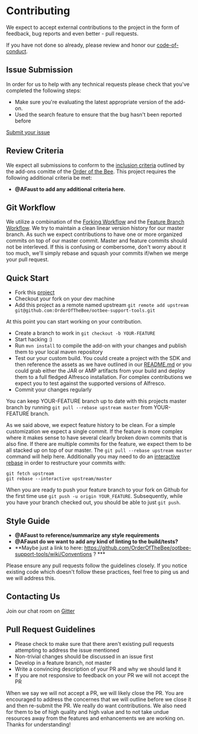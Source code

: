 # Contributing
We expect to accept external contributions to the project in the form of feedback, bug reports and even better - pull requests.

If you have not done so already, please review and honor our [code-of-conduct](CODE_OF_CONDUCT.md).

## Issue Submission
In order for us to help with any technical requests please check that you've completed the following steps:

* Make sure you're evaluating the latest appropriate version of the add-on.
* Used the search feature to ensure that the bug hasn't been reported before
  
[Submit your issue](https://github.com/OrderOfTheBee/ootbee-support-tools/issues/new)

## Review Criteria
We expect all submissions to conform to the [inclusion criteria][inclusion-criteria] outlined by the add-ons comitte
of the [Order of the Bee][ootbee]. This project requires the following additional criteria be met:

- **@AFaust to add any additional criteria here.**

## Git Workflow
We utilize a combination of the [Forking Workflow][git-forking-wf] and the 
[Feature Branch Workflow][git-feature-branching-wf]. We try to maintain a clean linear version history for our
master branch. As such we expect contributions to have one or more organized commits on top of our master commit.
Master and feature commits should not be interleved. If this is confusing or combersome, don't worry about it
too much, we'll simply rebase and squash your commits if/when we merge your pull request.

## Quick Start

- Fork this [project][homepage]
- Checkout your fork on your dev machine
- Add this project as a remote named upstream 
  `git remote add upstream git@github.com:OrderOfTheBee/ootbee-support-tools.git`

At this point you can start working on your contribution.

- Create a branch to work in `git checkout -b YOUR-FEATURE`
- Start hacking :)
- Run `mvn install` to compile the add-on with your changes and publish them to your local maven repository
- Test our your custom build. You could create a project with the SDK and then reference the assets as we have outlined
in our [README.md][readme] or you could grab either the JAR or AMP artifacts from your build and deploy them to a full
fledged Alfresco installation. For complex contributions we expect you to test against the supported versions of Alfresco.
- Commit your changes regularly

You can keep YOUR-FEATURE branch up to date with this projects master branch by running `git pull --rebase upstream master`
from YOUR-FEATURE branch.

As we said above, we expect feature history to be clean. For a simple customization we expect a single commit. If the
feature is more complex where it makes sense to have several clearly broken down commits that is also fine. If
there are multiple commits for the feature, we expect them to be all stacked up on top of our master. The 
`git pull --rebase upstream master` command will help here. Additionally you may need to do an 
[interactive rebase][rebase-docs] in order to restructure your commits with:

```
git fetch upstream
git rebase --interactive upstream/master
````

When you are ready to push your feature branch to your fork on Github for the first time use 
`git push -u origin YOUR_FEATURE`. Subsequently, while you have your branch checked out, you should be able to just
`git push`.

<!--
Before submitting a [pull request](https://github.com/binduwavell/generator-alfresco/pulls) from your feature branch,
make sure you've completed all of the items outlined in the checklist section of our
[pull request template](.github/PULL_REQUEST_TEMPLATE.md).
-->

## Style Guide

- **@AFaust to reference/summarize any style requirements**
- **@AFaust do we want to add any kind of linting to the build/tests?**
- **Maybe just a link to here: https://github.com/OrderOfTheBee/ootbee-support-tools/wiki/Conventions ? ***

Please ensure any pull requests follow the guidelines closely. If you notice existing code which doesn't follow
these practices, feel free to ping us and we will address this.

## Contacting Us

Join our chat room on [Gitter][gitter-url] 

## Pull Request Guidelines

* Please check to make sure that there aren't existing pull requests attempting to address the issue mentioned
* Non-trivial changes should be discussed in an issue first
* Develop in a feature branch, not master
* Write a convincing description of your PR and why we should land it
* If you are not responsive to feedback on your PR we will not accept the PR

When we say we will not accept a PR, we will likely close the PR. You are encouraged to address the concernes
that we will outline before we close it and then re-submit the PR. We really do want contributions. We also
need for them to be of high quality and high value and to not take undue resources away from the features and
enhancements we are working on. Thanks for understanding!

[git-feature-branching-wf]: https://www.atlassian.com/git/tutorials/comparing-workflows/feature-branch-workflow
[git-forking-wf]: https://www.atlassian.com/git/tutorials/comparing-workflows/forking-workflow
[gitter-url]: https://gitter.im/OrderOfTheBee/support-tools?utm_source=badge&utm_medium=badge&utm_campaign=pr-badge&utm_content=badge
[homepage]: https://github.com/OrderOfTheBee/ootbee-support-tools
[inclusion-criteria]: https://github.com/OrderOfTheBee/addons/wiki/Inclusion-criteria-overview
[ootbee]: http://orderofthebee.org/
[readme]: ./README.md
[rebase-docs]: https://git-scm.com/book/en/v2/Git-Tools-Rewriting-History
